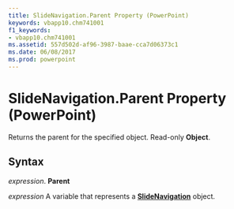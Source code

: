 ```yaml
---
title: SlideNavigation.Parent Property (PowerPoint)
keywords: vbapp10.chm741001
f1_keywords:
- vbapp10.chm741001
ms.assetid: 557d502d-af96-3987-baae-cca7d06373c1
ms.date: 06/08/2017
ms.prod: powerpoint
---
```



# SlideNavigation.Parent Property (PowerPoint)

Returns the parent for the specified object. Read-only  **Object**.


## Syntax

 _expression_. **Parent**

 _expression_ A variable that represents a **[SlideNavigation](PowerPoint.slidenavigation.md)** object.



